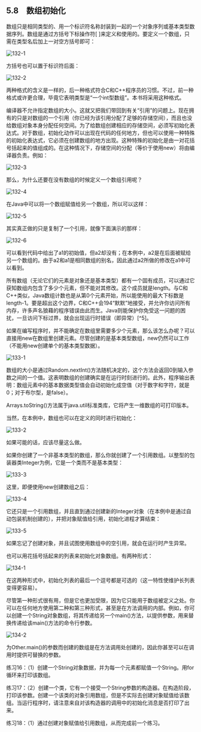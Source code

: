 ## 5.8　数组初始化

数组只是相同类型的、用一个标识符名称封装到一起的一个对象序列或基本类型数据序列。数组是通过方括号下标操作符[ ]来定义和使用的。要定义一个数组，只需在类型名后加上一对空方括号即可：

![132-1](../Images/image02760.jpeg)

方括号也可以置于标识符后面：

![132-2](../Images/image02761.jpeg)

两种格式的含义是一样的，后一种格式符合C和C++程序员的习惯。不过，前一种格式或许更合理，毕竟它表明类型是“一个int型数组”。本书将采用这种格式。

编译器不允许指定数组的大小。这就又把我们带回到有关“引用”的问题上。现在拥有的只是对数组的一个引用（你已经为该引用分配了足够的存储空间），而且也没给数组对象本身分配任何空间。为了给数组创建相应的存储空间，必须写初始化表达式。对于数组，初始化动作可以出现在代码的任何地方，但也可以使用一种特殊的初始化表达式，它必须在创建数组的地方出现。这种特殊的初始化是由一对花括号括起来的值组成的。在这种情况下，存储空间的分配（等价于使用new）将由编译器负责。例如：

![132-3](../Images/image02762.jpeg)

那么，为什么还要在没有数组的时候定义一个数组引用呢？

![132-4](../Images/image02763.jpeg)

在Java中可以将一个数组赋值给另一个数组，所以可以这样：

![132-5](../Images/image02764.jpeg)

其实真正做的只是复制了一个引用，就像下面演示的那样：

![132-6](../Images/image02765.jpeg)

可以看到代码中给出了a1的初始值，但a2却没有；在本例中，a2是在后面被赋给另一个数组的。由于a2和a1是相同数组的别名，因此通过a2所做的修改在a1中可以看到。

所有数组（无论它们的元素是对象还是基本类型）都有一个固有成员，可以通过它获知数组内包含了多少个元素，但不能对其修改。这个成员就是length。与C和C++类似，Java数组计数也是从第0个元素开始，所以能使用的最大下标数是length-1。要是超出这个边界，C和C++会194“默默”地接受，并允许你访问所有内存，许多声名狼藉的程序错误由此而生。Java则能保护你免受这一问题的困扰，一旦访问下标过界，就会出现运行时错误（即异常）[^5]。

如果在编写程序时，并不能确定在数组里需要多少个元素，那么该怎么办呢？可以直接用new在数组里创建元素。尽管创建的是基本类型数组，new仍然可以工作（不能用new创建单个的基本类型数据）。

![133-1](../Images/image02766.jpeg)

数组的大小是通过Random.nextInt()方法随机决定的，这个方法会返回0到输入参数之间的一个值。这表明数组的创建确实是在运行时刻进行的。此外，程序输出表明：数组元素中的基本数据类型值会自动初始化成空值（对于数字和字符，就是0；对于布尔型，是false）。

Arrays.toString()方法属于java.util标准类库，它将产生一维数组的可打印版本。

当然，在本例中，数组也可以在定义的同时进行初始化：

![133-2](../Images/image02767.jpeg)

如果可能的话，应该尽量这么做。

如果你创建了一个非基本类型的数组，那么你就创建了一个引用数组。以整型的包装器类Integer为例，它是一个类而不是基本类型：

![133-3](../Images/image02768.jpeg)

这里，即便使用new创建数组之后：

![133-4](../Images/image02769.jpeg)

它还只是一个引用数组，并且直到通过创建新的Integer对象（在本例中是通过自动包装机制创建的），并把对象赋值给引用，初始化进程才算结束：

![133-5](../Images/image02770.jpeg)

如果忘记了创建对象，并且试图使用数组中的空引用，就会在运行时产生异常。

也可以用花括号括起来的列表来初始化对象数组。有两种形式：

![134-1](../Images/image02771.jpeg)

在这两种形式中，初始化列表的最后一个逗号都是可选的（这一特性使维护长列表变得更容易）。

尽管第一种形式很有用，但是它也更加受限，因为它只能用于数组被定义之处。你可以在任何地方使用第二种和第三种形式，甚至是在方法调用的内部。例如，你可以创建一个String对象数组，将其传递给另一个main()方法，以提供参数，用来替换传递给该main()方法的命令行参数。

![134-2](../Images/image02772.jpeg)

为Other.main()的参数而创建的数组是在方法调用处创建的，因此你甚至可以在调用时提供可替换的参数。

练习16：（1）创建一个String对象数据，并为每一个元素都赋值一个String。用for循环来打印该数组。

练习17：（2）创建一个类，它有一个接受一个String参数的构造器。在构造阶段，打印该参数。创建一个该类的对象引用数组，但是不实际去创建对象赋值给该数组。当运行程序时，请注意来自对该构造器的调用中的初始化消息是否打印了出来。

练习18：（1）通过创建对象赋值给引用数组，从而完成前一个练习。